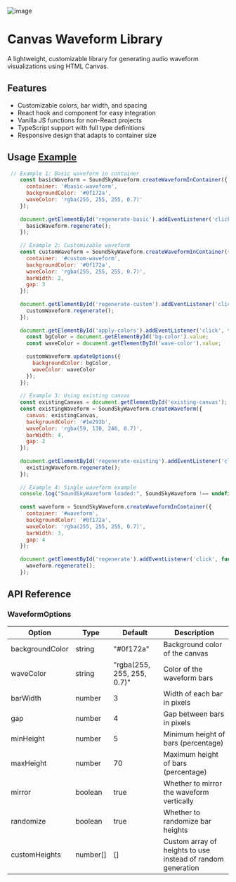![image](https://github.com/user-attachments/assets/6e7e4f7a-765f-4f23-997c-1391076fd6d8)

# Canvas Waveform Library

A lightweight, customizable library for generating audio waveform visualizations using HTML Canvas.

## Features

- Customizable colors, bar width, and spacing
- React hook and component for easy integration
- Vanilla JS functions for non-React projects
- TypeScript support with full type definitions
- Responsive design that adapts to container size

## Usage [Example](example.html)

```javascript
 // Example 1: Basic waveform in container
    const basicWaveform = SoundSkyWaveform.createWaveformInContainer({
      container: '#basic-waveform',
      backgroundColor: '#0f172a',
      waveColor: 'rgba(255, 255, 255, 0.7)'
    });
    
    document.getElementById('regenerate-basic').addEventListener('click', function() {
      basicWaveform.regenerate();
    });
    
    // Example 2: Customizable waveform
    const customWaveform = SoundSkyWaveform.createWaveformInContainer({
      container: '#custom-waveform',
      backgroundColor: '#0f172a',
      waveColor: 'rgba(255, 255, 255, 0.7)',
      barWidth: 2,
      gap: 3
    });
    
    document.getElementById('regenerate-custom').addEventListener('click', function() {
      customWaveform.regenerate();
    });
    
    document.getElementById('apply-colors').addEventListener('click', function() {
      const bgColor = document.getElementById('bg-color').value;
      const waveColor = document.getElementById('wave-color').value;
      
      customWaveform.updateOptions({
        backgroundColor: bgColor,
        waveColor: waveColor
      });
    });
    
    // Example 3: Using existing canvas
    const existingCanvas = document.getElementById('existing-canvas');
    const existingWaveform = SoundSkyWaveform.createWaveform({
      canvas: existingCanvas,
      backgroundColor: '#1e293b',
      waveColor: 'rgba(59, 130, 246, 0.7)',
      barWidth: 4,
      gap: 2
    });
    
    document.getElementById('regenerate-existing').addEventListener('click', function() {
      existingWaveform.regenerate();
    });
    
    // Example 4: Single waveform example
    console.log("SoundSkyWaveform loaded:", SoundSkyWaveform !== undefined);
    
    const waveform = SoundSkyWaveform.createWaveformInContainer({
      container: '#waveform',
      backgroundColor: '#0f172a',
      waveColor: 'rgba(255, 255, 255, 0.7)',
      barWidth: 3,
      gap: 4
    });
    
    document.getElementById('regenerate').addEventListener('click', function() {
      waveform.regenerate();
    });
```

## API Reference

### WaveformOptions

| Option | Type | Default | Description |
|--------|------|---------|-------------|
| backgroundColor | string | "#0f172a" | Background color of the canvas |
| waveColor | string | "rgba(255, 255, 255, 0.7)" | Color of the waveform bars |
| barWidth | number | 3 | Width of each bar in pixels |
| gap | number | 4 | Gap between bars in pixels |
| minHeight | number | 5 | Minimum height of bars (percentage) |
| maxHeight | number | 70 | Maximum height of bars (percentage) |
| mirror | boolean | true | Whether to mirror the waveform vertically |
| randomize | boolean | true | Whether to randomize bar heights |
| customHeights | number[] | [] | Custom array of heights to use instead of random generation |
